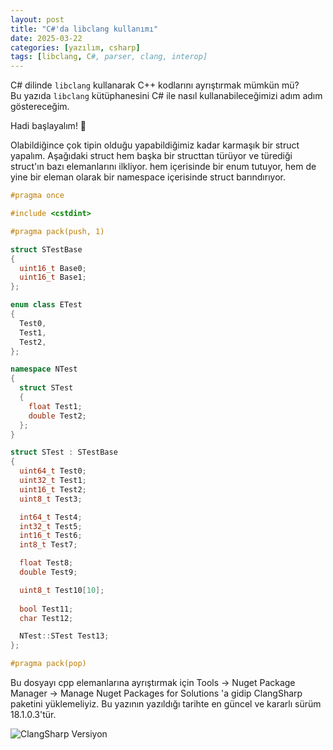 ```yaml
---
layout: post
title: "C#'da libclang kullanımı"
date: 2025-03-22
categories: [yazılım, csharp]
tags: [libclang, C#, parser, clang, interop]
---
```


C# dilinde `libclang` kullanarak C++ kodlarını ayrıştırmak mümkün mü?  
Bu yazıda `libclang` kütüphanesini C# ile nasıl kullanabileceğimizi adım adım göstereceğim.

Hadi başlayalım! 🚀

Olabildiğince çok tipin olduğu yapabildiğimiz kadar karmaşık bir struct yapalım. 
Aşağıdaki struct hem başka bir structtan türüyor ve türediği struct'ın bazı elemanlarını ilkliyor.
hem içerisinde bir enum tutuyor, hem de yine bir eleman olarak bir namespace içerisinde struct barındırıyor.


```c++
#pragma once

#include <cstdint>

#pragma pack(push, 1)

struct STestBase
{
  uint16_t Base0;
  uint16_t Base1;
};

enum class ETest
{
  Test0,
  Test1,
  Test2,
};

namespace NTest
{
  struct STest
  {
    float Test1;
    double Test2;
  };
}

struct STest : STestBase
{
  uint64_t Test0;  
  uint32_t Test1;
  uint16_t Test2;
  uint8_t Test3;

  int64_t Test4;
  int32_t Test5;
  int16_t Test6;
  int8_t Test7;

  float Test8;
  double Test9;

  uint8_t Test10[10];
	
  bool Test11;
  char Test12;

  NTest::STest Test13;
};

#pragma pack(pop)
```

Bu dosyayı cpp elemanlarına ayrıştırmak için Tools → Nuget Package Manager → Manage Nuget Packages for Solutions 'a gidip
ClangSharp paketini yüklemeliyiz. Bu yazının yazıldığı tarihte en güncel ve kararlı sürüm 18.1.0.3'tür.

<img src="{{site.baseurl | prepend: site.url}}/assets/images/clangsharp_ver.png" alt="ClangSharp Versiyon" />

